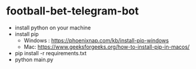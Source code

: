 # football-bet-telegram-bot

* install python on your machine 
* install pip 
   * Windows : https://phoenixnap.com/kb/install-pip-windows
   * Mac: https://www.geeksforgeeks.org/how-to-install-pip-in-macos/
* pip install -r requirements.txt 
* python main.py
